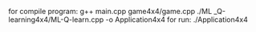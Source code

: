for compile program:
g++ main.cpp game4x4/game.cpp ./ML _Q-learning4x4/ML-Q-learn.cpp -o Application4x4 
for run:
./Application4x4